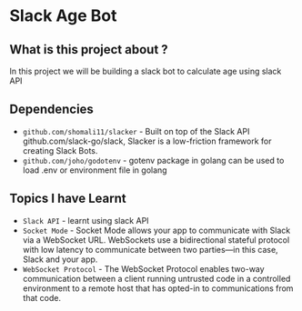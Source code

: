 # Slack Age Bot

## What is this project about ?

In this project we will be building a slack bot to calculate age using slack API

## Dependencies

- `github.com/shomali11/slacker` - Built on top of the Slack API github.com/slack-go/slack, Slacker is a low-friction framework for creating Slack Bots.
- `github.com/joho/godotenv` - gotenv package in golang can be used to load .env or environment file in golang

## Topics I have Learnt

- `Slack API` - learnt using slack API
- `Socket Mode` - Socket Mode allows your app to communicate with Slack via a WebSocket URL. WebSockets use a bidirectional stateful protocol with low latency to communicate between two parties—in this case, Slack and your app.
- `WebSocket Protocol` - The WebSocket Protocol enables two-way communication between a client
  running untrusted code in a controlled environment to a remote host
  that has opted-in to communications from that code.
